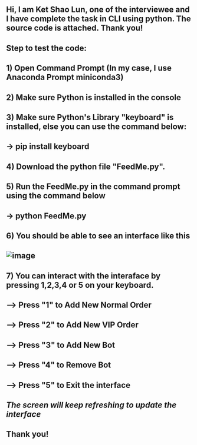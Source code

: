 ## Hi, I am Ket Shao Lun, one of the interviewee and I have complete the task in CLI using python. The source code is attached. Thank you!


## Step to test the code:
## 1) Open Command Prompt (In my case, I use Anaconda Prompt miniconda3)
## 2) Make sure Python is installed in the console
## 3) Make sure Python's Library "keyboard" is installed, else you can use the command below:
##    -> pip install keyboard
## 4) Download the python file "FeedMe.py".
## 5) Run the FeedMe.py in the command prompt using the command below
##    -> python FeedMe.py
## 6) You should be able to see an interface like this
##
## ![image](https://github.com/user-attachments/assets/9e0badc1-5554-44f4-82f7-2b01bbb3c748)
##
## 7) You can interact with the interaface by pressing 1,2,3,4 or 5 on your keyboard. 
##  -->  Press "1" to Add New Normal Order
##  -->  Press "2" to Add New VIP Order
##  -->  Press "3" to Add New Bot
##  -->  Press "4" to Remove Bot
##  -->  Press "5" to Exit the interface
##
##  *The screen will keep refreshing to update the interface*
##  Thank you!
<!--
**SLKet23/SLKet23** is a ✨ _special_ ✨ repository because its `README.md` (this file) appears on your GitHub profile.

Here are some ideas to get you started:

- 🔭 I’m currently working on ...
- 🌱 I’m currently learning ...
- 👯 I’m looking to collaborate on ...
- 🤔 I’m looking for help with ...
- 💬 Ask me about ...
- 📫 How to reach me: ...
- 😄 Pronouns: ...
- ⚡ Fun fact: ...
-->
